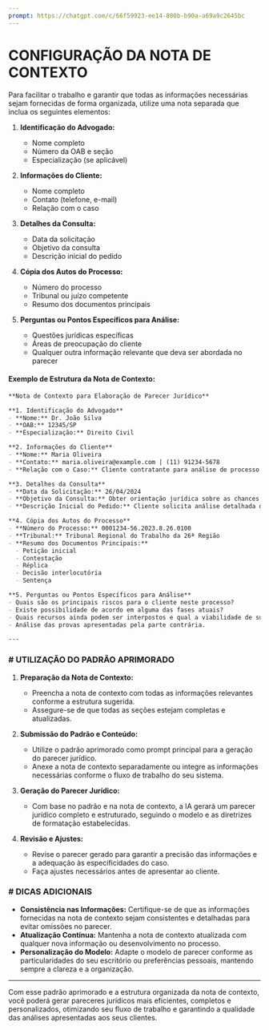 ```yaml
---
prompt: https://chatgpt.com/c/66f59923-ee14-800b-b90a-a69a9c2645bc
---
```


# CONFIGURAÇÃO DA NOTA DE CONTEXTO

Para facilitar o trabalho e garantir que todas as informações necessárias sejam fornecidas de forma organizada, utilize uma nota separada que inclua os seguintes elementos:

1. **Identificação do Advogado:**
   - Nome completo
   - Número da OAB e seção
   - Especialização (se aplicável)

2. **Informações do Cliente:**
   - Nome completo
   - Contato (telefone, e-mail)
   - Relação com o caso

3. **Detalhes da Consulta:**
   - Data da solicitação
   - Objetivo da consulta
   - Descrição inicial do pedido

4. **Cópia dos Autos do Processo:**
   - Número do processo
   - Tribunal ou juízo competente
   - Resumo dos documentos principais

5. **Perguntas ou Pontos Específicos para Análise:**
   - Questões jurídicas específicas
   - Áreas de preocupação do cliente
   - Qualquer outra informação relevante que deva ser abordada no parecer

#### **Exemplo de Estrutura da Nota de Contexto:**

```markdown
**Nota de Contexto para Elaboração de Parecer Jurídico**

**1. Identificação do Advogado**
- **Nome:** Dr. João Silva
- **OAB:** 12345/SP
- **Especialização:** Direito Civil

**2. Informações do Cliente**
- **Nome:** Maria Oliveira
- **Contato:** maria.oliveira@example.com | (11) 91234-5678
- **Relação com o Caso:** Cliente contratante para análise de processo trabalhista

**3. Detalhes da Consulta**
- **Data da Solicitação:** 26/04/2024
- **Objetivo da Consulta:** Obter orientação jurídica sobre as chances de êxito e possíveis estratégias no processo
- **Descrição Inicial do Pedido:** Cliente solicita análise detalhada do processo nº 0001234-56.2023.8.26.0100, em andamento na Vara do Trabalho de São Paulo, para definir próximos passos.

**4. Cópia dos Autos do Processo**
- **Número do Processo:** 0001234-56.2023.8.26.0100
- **Tribunal:** Tribunal Regional do Trabalho da 26ª Região
- **Resumo dos Documentos Principais:**
  - Petição inicial
  - Contestação
  - Réplica
  - Decisão interlocutória
  - Sentença

**5. Perguntas ou Pontos Específicos para Análise**
- Quais são os principais riscos para o cliente neste processo?
- Existe possibilidade de acordo em alguma das fases atuais?
- Quais recursos ainda podem ser interpostos e qual a viabilidade de sucesso?
- Análise das provas apresentadas pela parte contrária.

---
```

### # UTILIZAÇÃO DO PADRÃO APRIMORADO

1. **Preparação da Nota de Contexto:**
   - Preencha a nota de contexto com todas as informações relevantes conforme a estrutura sugerida.
   - Assegure-se de que todas as seções estejam completas e atualizadas.

2. **Submissão do Padrão e Conteúdo:**
   - Utilize o padrão aprimorado como prompt principal para a geração do parecer jurídico.
   - Anexe a nota de contexto separadamente ou integre as informações necessárias conforme o fluxo de trabalho do seu sistema.

3. **Geração do Parecer Jurídico:**
   - Com base no padrão e na nota de contexto, a IA gerará um parecer jurídico completo e estruturado, seguindo o modelo e as diretrizes de formatação estabelecidas.

4. **Revisão e Ajustes:**
   - Revise o parecer gerado para garantir a precisão das informações e a adequação às especificidades do caso.
   - Faça ajustes necessários antes de apresentar ao cliente.

### # DICAS ADICIONAIS

- **Consistência nas Informações:** Certifique-se de que as informações fornecidas na nota de contexto sejam consistentes e detalhadas para evitar omissões no parecer.
- **Atualização Contínua:** Mantenha a nota de contexto atualizada com qualquer nova informação ou desenvolvimento no processo.
- **Personalização do Modelo:** Adapte o modelo de parecer conforme as particularidades do seu escritório ou preferências pessoais, mantendo sempre a clareza e a organização.

---

Com esse padrão aprimorado e a estrutura organizada da nota de contexto, você poderá gerar pareceres jurídicos mais eficientes, completos e personalizados, otimizando seu fluxo de trabalho e garantindo a qualidade das análises apresentadas aos seus clientes.
